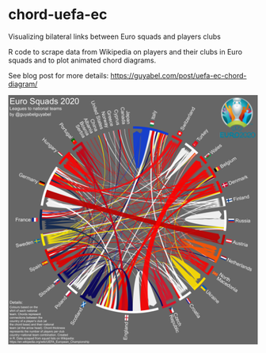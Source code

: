 # chord-uefa-ec
Visualizing bilateral links between Euro squads and players clubs

R code to scrape data from Wikipedia on players and their clubs in Euro squads and to plot animated chord diagrams. 

See blog post for more details: https://guyabel.com/post/uefa-ec-chord-diagram/

![Euro2020](https://raw.githubusercontent.com/guyabel/chord-uefa-ec/master/plot/euro_2020.png)
